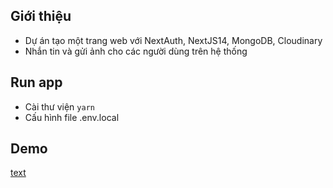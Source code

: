 ## Giới thiệu

- Dự án tạo một trang web với NextAuth, NextJS14, MongoDB, Cloudinary
- Nhắn tin và gửi ảnh cho các người dùng trên hệ thống

## Run app

- Cài thư viện
  `yarn`
- Cấu hình file .env.local

## Demo

[text](https://snapchat-rho-sand.vercel.app/chat/65ec7cd6e062cf20d1697415)
